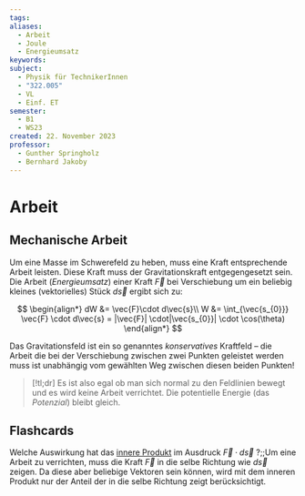 ```yaml
---
tags: 
aliases:
  - Arbeit
  - Joule
  - Energieumsatz
keywords: 
subject:
  - Physik für TechnikerInnen
  - "322.005"
  - VL
  - Einf. ET
semester:
  - B1
  - WS23
created: 22. November 2023
professor:
  - Gunther Springholz
  - Bernhard Jakoby
---
```

 

# Arbeit

## Mechanische Arbeit

Um eine Masse im Schwerefeld zu heben, muss eine Kraft entsprechende Arbeit leisten.
Diese Kraft muss der Gravitationskraft entgegengesetzt sein. 
Die Arbeit (*Energieumsatz*) einer Kraft $\vec{F}$ bei Verschiebung um ein beliebig kleines (vektorielles) Stück $d\vec{s}$ ergibt sich zu:

$$
\begin{align*}
dW &= \vec{F}\cdot d\vec{s}\\
W &= \int_{\vec{s_{0}}} \vec{F} \cdot d\vec{s} = |\vec{F}| \cdot|\vec{s_{0}}| \cdot \cos(\theta)
\end{align*}
$$

Das Gravitationsfeld ist ein so genanntes *konservatives* Kraftfeld – die Arbeit die bei der Verschiebung zwischen zwei Punkten geleistet werden muss ist unabhängig vom gewählten Weg zwischen diesen beiden Punkten!

> [!tl;dr] Es ist also egal ob man sich normal zu den Feldlinien bewegt und es wird keine Arbeit verrichtet.
> Die potentielle Energie (das *Potenzial*) bleibt gleich.

## Flashcards

Welche Auswirkung hat das [innere Produkt](../Mathematik/mathe%20(3)/Skalarprodukt.md) im Ausdruck $\vec{F}\cdot d\vec{s}$ ?;;Um eine Arbeit zu verrichten, muss die Kraft $\vec{F}$ in die selbe Richtung wie $d\vec{s}$ zeigen. Da diese aber beliebige Vektoren sein können, wird mit dem inneren Produkt nur der Anteil der in die selbe Richtung zeigt berücksichtigt.
<!--SR:!2024-03-04,2,230-->